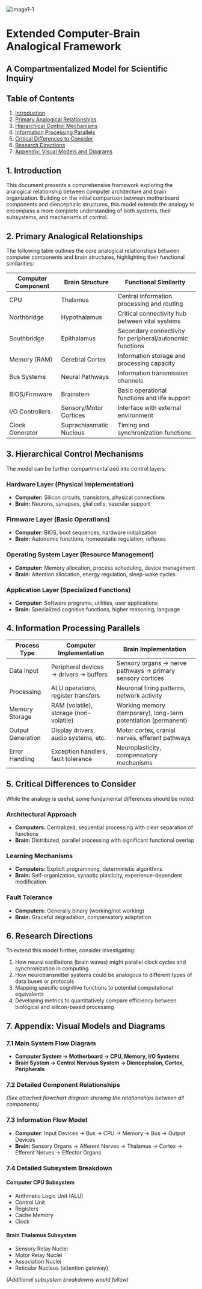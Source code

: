 ![image1-1](https://github.com/user-attachments/assets/75e4b13f-345e-4a48-93eb-bb265e25bd35)

# Extended Computer-Brain Analogical Framework

## A Compartmentalized Model for Scientific Inquiry

## Table of Contents
1. [Introduction](#introduction)
2. [Primary Analogical Relationships](#primary-analogical-relationships)
3. [Hierarchical Control Mechanisms](#hierarchical-control-mechanisms)
4. [Information Processing Parallels](#information-processing-parallels)
5. [Critical Differences to Consider](#critical-differences-to-consider)
6. [Research Directions](#research-directions)
7. [Appendix: Visual Models and Diagrams](#appendix-visual-models-and-diagrams)

## 1. Introduction
This document presents a comprehensive framework exploring the analogical relationship between computer architecture and brain organization. Building on the initial comparison between motherboard components and diencephalic structures, this model extends the analogy to encompass a more complete understanding of both systems, their subsystems, and mechanisms of control.

## 2. Primary Analogical Relationships
The following table outlines the core analogical relationships between computer components and brain structures, highlighting their functional similarities:

| Computer Component | Brain Structure            | Functional Similarity                                    |
|--------------------|---------------------------|---------------------------------------------------------|
| CPU               | Thalamus                   | Central information processing and routing             |
| Northbridge       | Hypothalamus               | Critical connectivity hub between vital systems        |
| Southbridge       | Epithalamus                | Secondary connectivity for peripheral/autonomic functions |
| Memory (RAM)      | Cerebral Cortex            | Information storage and processing capacity            |
| Bus Systems       | Neural Pathways            | Information transmission channels                      |
| BIOS/Firmware     | Brainstem                  | Basic operational functions and life support          |
| I/O Controllers   | Sensory/Motor Cortices     | Interface with external environment                   |
| Clock Generator   | Suprachiasmatic Nucleus    | Timing and synchronization functions                  |

## 3. Hierarchical Control Mechanisms
The model can be further compartmentalized into control layers:

### Hardware Layer (Physical Implementation)
- **Computer:** Silicon circuits, transistors, physical connections 
- **Brain:** Neurons, synapses, glial cells, vascular support 

### Firmware Layer (Basic Operations)
- **Computer:** BIOS, boot sequences, hardware initialization 
- **Brain:** Autonomic functions, homeostatic regulation, reflexes 

### Operating System Layer (Resource Management)
- **Computer:** Memory allocation, process scheduling, device management 
- **Brain:** Attention allocation, energy regulation, sleep-wake cycles 

### Application Layer (Specialized Functions)
- **Computer:** Software programs, utilities, user applications 
- **Brain:** Specialized cognitive functions, higher reasoning, language 

## 4. Information Processing Parallels

| Process Type      | Computer Implementation                  | Brain Implementation                           |
|------------------|----------------------------------------|----------------------------------------------|
| Data Input       | Peripheral devices → drivers → buffers | Sensory organs → nerve pathways → primary sensory cortices |
| Processing       | ALU operations, register transfers      | Neuronal firing patterns, network activity   |
| Memory Storage   | RAM (volatile), storage (non-volatile)  | Working memory (temporary), long-term potentiation (permanent) |
| Output Generation | Display drivers, audio systems, etc.   | Motor cortex, cranial nerves, efferent pathways |
| Error Handling   | Exception handlers, fault tolerance     | Neuroplasticity, compensatory mechanisms    |

## 5. Critical Differences to Consider
While the analogy is useful, some fundamental differences should be noted:

### Architectural Approach
- **Computers:** Centralized, sequential processing with clear separation of functions 
- **Brain:** Distributed, parallel processing with significant functional overlap 

### Learning Mechanisms
- **Computers:** Explicit programming, deterministic algorithms 
- **Brain:** Self-organization, synaptic plasticity, experience-dependent modification 

### Fault Tolerance
- **Computers:** Generally binary (working/not working) 
- **Brain:** Graceful degradation, compensatory adaptation 

## 6. Research Directions
To extend this model further, consider investigating:
1. How neural oscillations (brain waves) might parallel clock cycles and synchronization in computing 
2. How neurotransmitter systems could be analogous to different types of data buses or protocols 
3. Mapping specific cognitive functions to potential computational equivalents 
4. Developing metrics to quantitatively compare efficiency between biological and silicon-based processing 

## 7. Appendix: Visual Models and Diagrams
### 7.1 Main System Flow Diagram
- **Computer System → Motherboard → CPU, Memory, I/O Systems**
- **Brain System → Central Nervous System → Diencephalon, Cortex, Peripherals**

### 7.2 Detailed Component Relationships
*(See attached flowchart diagram showing the relationships between all components)*

### 7.3 Information Flow Model
- **Computer:** Input Devices → Bus → CPU → Memory → Bus → Output Devices
- **Brain:** Sensory Organs → Afferent Nerves → Thalamus → Cortex → Efferent Nerves → Effector Organs

### 7.4 Detailed Subsystem Breakdown
#### Computer CPU Subsystem
- Arithmetic Logic Unit (ALU) 
- Control Unit 
- Registers 
- Cache Memory 
- Clock 

#### Brain Thalamus Subsystem
- Sensory Relay Nuclei 
- Motor Relay Nuclei 
- Association Nuclei 
- Reticular Nucleus (attention gateway) 

*(Additional subsystem breakdowns would follow)*

